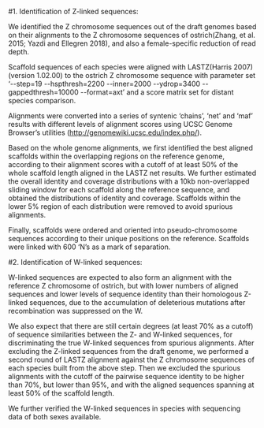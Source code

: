 #1. Identification of Z-linked sequences:

We identified the Z chromosome sequences out of the draft genomes based on their alignments to the Z chromosome sequences of ostrich(Zhang, et al. 2015; Yazdi and Ellegren 2018), and also a female-specific reduction of read depth.

Scaffold sequences of each species were aligned with LASTZ(Harris 2007) (version 1.02.00) to the ostrich Z chromosome sequence with parameter set ‘--step=19 --hspthresh=2200 --inner=2000 --ydrop=3400 --gappedthresh=10000 --format=axt’ and a score matrix set for distant species comparison. 

Alignments were converted into a series of syntenic ‘chains’, ‘net’ and ‘maf’ results with different levels of alignment scores using UCSC Genome Browser’s utilities (http://genomewiki.ucsc.edu/index.php/). 

Based on the whole genome alignments, we first identified the best aligned scaffolds within the overlapping regions on the reference genome, according to their alignment scores with a cutoff of at least 50% of the whole scaffold length aligned in the LASTZ net results. We further estimated the overall identity and coverage distributions with a 10kb non-overlapped sliding window for each scaffold along the reference sequence, and obtained the distributions of identity and coverage. Scaffolds within the lower 5% region of each distribution were removed to avoid spurious alignments. 

Finally, scaffolds were ordered and oriented into pseudo-chromosome sequences according to their unique positions on the reference. Scaffolds were linked with 600 ‘N’s as a mark of separation. 

#2. Identification of W-linked sequences:

W-linked sequences are expected to also form an alignment with the reference Z chromosome of ostrich, but with lower numbers of aligned sequences and lower levels of sequence identity than their homologous Z-linked sequences, due to the accumulation of deleterious mutations after recombination was suppressed on the W. 

We also expect that there are still certain degrees (at least 70% as a cutoff) of sequence similarities between the Z- and W-linked sequences, for discriminating the true W-linked sequences from spurious alignments. After excluding the Z-linked sequences from the draft genome, we performed a second round of LASTZ alignment against the Z chromosome sequences of each species built from the above step. Then we excluded the spurious alignments with the cutoff of the pairwise sequence identity to be higher than 70%, but lower than 95%, and with the aligned sequences spanning at least 50% of the scaffold length. 

We further verified the W-linked sequences in species with sequencing data of both sexes available.
